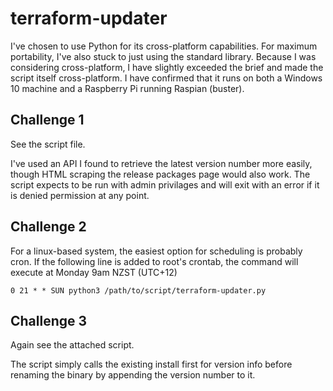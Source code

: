 # terraform-updater

I've chosen to use Python for its cross-platform capabilities. For maximum portability, I've also stuck to just using the standard library.
Because I was considering cross-platform, I have slightly exceeded the brief and made the script itself cross-platform.
I have confirmed that it runs on both a Windows 10 machine and a Raspberry Pi running Raspian (buster).

## Challenge 1
See the script file.

I've used an API I found to retrieve the latest version number more easily, though HTML scraping the release packages page would also work.
The script expects to be run with admin privilages and will exit with an error if it is denied permission at any point.

## Challenge 2
For a linux-based system, the easiest option for scheduling is probably cron.
If the following line is added to root's crontab, the command will execute at Monday 9am NZST (UTC+12)

`0 21 * * SUN python3 /path/to/script/terraform-updater.py`

## Challenge 3
Again see the attached script.

The script simply calls the existing install first for version info before renaming the binary by appending the version number to it.
